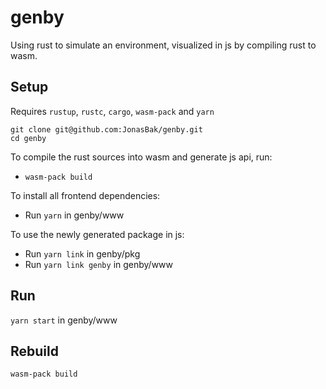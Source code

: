 # genby
Using rust to simulate an environment, visualized in js by compiling rust to wasm.

## Setup
Requires `rustup`, `rustc`, `cargo`, `wasm-pack` and `yarn`

```
git clone git@github.com:JonasBak/genby.git
cd genby
```

To compile the rust sources into wasm and generate js api, run:
* `wasm-pack build`

To install all frontend dependencies:
* Run `yarn` in genby/www

To use the newly generated package in js:
* Run `yarn link` in genby/pkg
* Run `yarn link genby` in genby/www

## Run
`yarn start` in genby/www

## Rebuild
`wasm-pack build`

